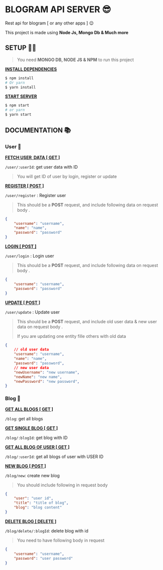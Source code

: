 # BLOGRAM API SERVER 😎

Rest api for blogram [ or any other apps ] 😉

This project is made using __Node Js, Mongo Db & Much more__

## SETUP 👷‍♂️

> You need __MONGO DB, NODE JS & NPM__ to run this project 

<b><u>INSTALL DEPENDENCIES</u></b>

```bash
$ npm install
# Or yarn
$ yarn install
```

<b><u>START SERVER</u></b>

```BASH
$ npm start
# or yarn
$ yarn start
```

## DOCUMENTATION 📚

### User 👤

<b><u>FETCH USER  DATA [ GET ]</u></b>

`/user/:userId`: get user data with ID

> You will get ID of user by login, register or update

<b><u>REGISTER [ POST ]</u></b>

`/user/register` : Register user

> This should be a __POST__ request, and include following data on request body .

```json
{
    "username": "username",
    "name": "name",
    "password": "password"
}
```

<b><u>LOGIN [ POST ]</u></b>

`/user/login` : Login user

> This should be a __POST__ request, and include following data on request body .

```json
{
    "username": "username",
    "password": "password"
}
```

<b><u>UPDATE [ POST ]</u></b>

`/user/update` : Update user

> This should be a __POST__ request, and include old user data & new user data on request body .
>
> If you are updating one entity fille others with old data

```json
{
    // old user data
    "username": "username",
    "name": "name",
    "password": "password",
    // new user data
    "newUsername": "new username",
    "newName": "new name",
    "newPassword": "new password",
}
```

### Blog 📝

<b><u>GET ALL BLOGS [ GET ]</u></b>

`/blog`: get all blogs

<b><u>GET SINGLE BLOG [ GET ]</u></b>

`/blog/:blogId`: get blog with ID

<b><u>GET ALL BLOG OF USER [ GET ]</u></b>

`/blog/:userId`: get all blogs of user with USER ID

<b><u>NEW BLOG [ POST ]</u></b>

`/blog/new`: create new blog

> You should include following in request body

```json
{
    "user": "user id",
    "title": "title of blog",
    "blog": "blog content"
}
```

<b><u>DELETE BLOG [ DELETE ]</u></b>

`/blog/delete/:blogId`: delete blog with id

> You need to have following body in request

```json
{
    "username": "username",
    "password": "user password"
}
```

